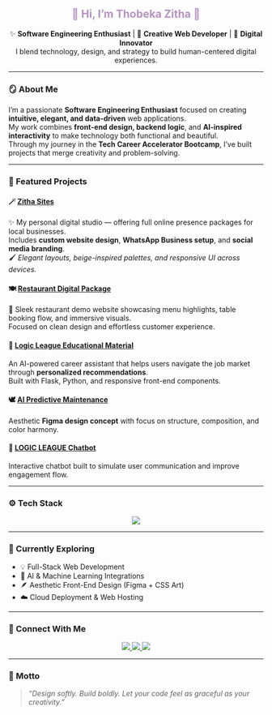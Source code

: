 <h2 align="center" style="color:#B694C0;">🌸 Hi, I’m <b>Thobeka Zitha</b> 🌸</h2>
<p align="center">
✨ <b>Software Engineering Enthusiast</b> | 🎨 <b>Creative Web Developer</b> | 🌿 <b>Digital Innovator</b><br>
I blend technology, design, and strategy to build human-centered digital experiences.
</p>
 
---
 
### 🪞 About Me  
I’m a passionate **Software Engineering Enthusiast** focused on creating **intuitive, elegant, and data-driven** web applications.  
My work combines **front-end design, backend logic**, and **AI-inspired interactivity** to make technology both functional and beautiful.  
Through my journey in the **Tech Career Accelerator Bootcamp**, I’ve built projects that merge creativity and problem-solving.
 
---
 
### 💼 Featured Projects  
 
#### 🪄 [Zitha Sites]([https://sites.google.com/view/zithasites])
✨ My personal digital studio — offering full online presence packages for local businesses.  
Includes **custom website design**, **WhatsApp Business setup**, and **social media branding**.  
🖌️ *Elegant layouts, beige-inspired palettes, and responsive UI across devices.*
 
#### 🍽️ [Restaurant Digital Package](https://grid-and-grill-r9prxts.gamma.site/)
🍷 Sleek restaurant demo website showcasing menu highlights, table booking flow, and immersive visuals.  
Focused on clean design and effortless customer experience.  
 
#### 🤖 [Logic League Educational Material](https://logic-league.vercel.app/)
An AI-powered career assistant that helps users navigate the job market through **personalized recommendations**.  
Built with Flask, Python, and responsive front-end components.
 
#### 🕊️ [AI Predictive Maintenance](https://crow-flask-51049066.figma.site/)
Aesthetic **Figma design concept** with focus on structure, composition, and color harmony.  
 
#### 💬 [LOGIC LEAGUE Chatbot](https://landbot.online/v3/H-3106021-L0BWBVHVKR7Y1AMH/index.html)
Interactive chatbot built to simulate user communication and improve engagement flow.
 
---
 
### ⚙️ Tech Stack  
<p align="center">
<img src="https://skillicons.dev/icons?i=html,css,js,python,flask,figma,bubble,canva,vscode,github" />
</p>
 
---
 
### 🌱 Currently Exploring  
- 💡 Full-Stack Web Development  
- 🤖 AI & Machine Learning Integrations  
- 🪶 Aesthetic Front-End Design (Figma + CSS Art)  
- ☁️ Cloud Deployment & Web Hosting  
 
---
 
### 💌 Connect With Me  
<p align="center">
<a href="https://linkedin.com/in/thobekazitha">
<img src="https://img.shields.io/badge/LinkedIn-%23B694C0.svg?style=for-the-badge&logo=linkedin&logoColor=white"/>
</a>
<a href="mailto:thobekazitha40@gmail.com">
<img src="https://img.shields.io/badge/Email-%23E5C7D6.svg?style=for-the-badge&logo=gmail&logoColor=8C489F"/>
</a>
<a href="https://c0qai4ygity3.trickle.host">
<img src="https://img.shields.io/badge/Portfolio-%23F3E6DA.svg?style=for-the-badge&logo=google-chrome&logoColor=8C489F"/>
</a>
</p>
 
---
 
### 🌸 Motto  
> *“Design softly. Build boldly. Let your code feel as graceful as your creativity.”*
 
